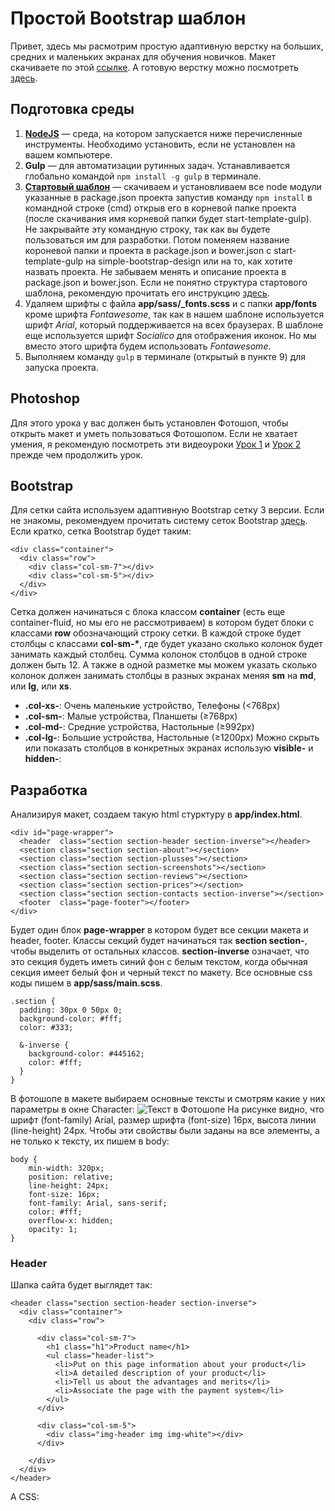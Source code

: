 # Простой Bootstrap шаблон

Привет, здесь мы расмотрим простую адаптивную верстку на больших, средних и маленьких экранах для обучения новичков. Макет скачиваете по этой [ссылке](https://github.com/nurbol-sarsenbayev/nurbol-sarsenbayev.github.io/raw/master/psd_templates/simple_bootstrap_template.psd). А готовую верстку можно посмотреть [здесь](https://nurbol-sarsenbayev.github.io/tutorials/simple-bootstrap-design/).


## Подготовка среды
1. [**NodeJS**](https://nodejs.org/en/) — среда, на котором запускается ниже перечисленные инструменты. Необходимо установить, если не установлен на вашем компьютере.
2. **Gulp** — для автоматизации рутинных задач. Устанавливается глобально командой `npm install -g gulp` в терминале.
3. [**Стартовый шаблон**](https://github.com/nurbol-sarsenbayev/start-template-gulp) — скачиваем и установливаем все node модули указанные в package.json проекта запустив команду `npm install` в командной строке (cmd) открыв его в корневой папке проекта (после скачивания имя корневой папки будет start-template-gulp). Не закрывайте эту командную строку, так как вы будете пользоваться им для разработки. Потом поменяем название короневой папки и проекта в package.json и bower.json с start-template-gulp на simple-bootstrap-design или на то, как хотите назвать проекта. Не забываем менять и описание проекта в package.json и bower.json.
Если не понятно структура стартового шаблона, рекомендую прочитать его инструкцию [здесь](https://github.com/nurbol-sarsenbayev/simple-bootstrap-design/blob/master/README.md).
4. Удаляем шрифты с файла **app/sass/\_fonts.scss** и с папки **app/fonts** кроме шрифта _Fontawesome_, так как в нашем шаблоне используется шрифт _Arial_, который поддерживается на всех браузерах. В шаблоне еще используется шрифт _Socialico_ для отображения иконок. Но мы вместо этого шрифта будем использовать _Fontawesome_. 
5. Выполняем команду `gulp` в терминале (открытый в пункте 9) для запуска проекта.


## Photoshop
Для этого урока у вас должен быть установлен Фотошоп, чтобы открыть макет и уметь пользоваться Фотошопом. Если не хватает умения, я рекомендую посмотреть эти видеоуроки [Урок 1](https://www.youtube.com/watch?v=rXjq9rnbltk&list=PLbZerpEHZ8s3cd2imWUFvG4AFBKMaBg4S) и [Урок 2](https://www.youtube.com/watch?v=nBY7JdMuvMA&index=2&list=PLbZerpEHZ8s3cd2imWUFvG4AFBKMaBg4S) прежде чем продолжить урок. 

## Bootstrap
Для сетки сайта используем адаптивную Bootstrap сетку 3 версии. Если не знакомы, рекомендуем прочитать систему сеток Bootstrap [здесь](http://bootstrap-3.ru/css.php#grid). Если кратко, сетка Bootstrap будет таким:
```
<div class="container">
  <div class="row">
    <div class="col-sm-7"></div>
    <div class="col-sm-5"></div>    
  </div>
</div>
```
Сетка должен начинаться с блока классом **container** (есть еще container-fluid, но мы его не рассмотриваем) в котором будет блоки с классами **row** обозначающий строку сетки. В каждой строке будет столбцы с классами **col-sm-\***, где будет указано сколько колонок будет занимать каждый столбец. Сумма колонок столбцов в одной строке должен быть 12. А также в одной разметке мы можем указать сколько колонок должен занимать столбцы в разных экранах меняя **sm** на **md**, или **lg**, или **xs**. 
* **.col-xs-**: Очень маленькие устройство, Телефоны (<768px)
* **.col-sm-**: Малые устройства, Планшеты (≥768px)
* **.col-md-**: Средние устройства, Настольные (≥992px)
* **.col-lg-**: Большие устройства, Настольные (≥1200px)
Можно скрыть или показать столбцов в конкретных экранах использую **visible-** и **hidden-**:


## Разработка

Анализируя макет, создаем такую html стурктуру в **app/index.html**. 
```
<div id="page-wrapper">
  <header  class="section section-header section-inverse"></header>
  <section class="section section-about"></section>
  <section class="section section-plusses"></section>
  <section class="section section-screenshots"></section>
  <section class="section section-reviews"></section>
  <section class="section section-prices"></section>
  <section class="section section-contacts section-inverse"></section>
  <footer  class="page-footer"></footer>
</div>
```
Будет один блок **page-wrapper** в котором будет все секции макета и header, footer. Классы секций будет начинаться так **section section-**, чтобы выделить от остальных классов. **section-inverse** означает, что это секция будеть иметь синий фон с белым текстом, когда обычная секция имеет белый фон и черный текст по макету. Все основные css коды пишем в **app/sass/main.scss**. 
```
.section {
  padding: 30px 0 50px 0;
  background-color: #fff;
  color: #333;

  &-inverse {
    background-color: #445162;
    color: #fff;
  }
}
```
В фотошопе в макете выбираем основные тексты и смотрям какие у них параметры в окне Character:
![Текст в Фотошопе](!https://nurbol-sarsenbayev.github.io/images/simple-bootstrap-design/photoshop_character.JPG)
На рисунке видно, что шрифт (font-family) Arial, размер шрифта (font-size) 16px, высота линии (line-height) 24px. Чтобы эти свойствы были заданы на все элементы, а не только к тексту, их пишем в body:
```
body {
	min-width: 320px;
	position: relative;
	line-height: 24px;
	font-size: 16px;
	font-family: Arial, sans-serif;
	color: #fff;
	overflow-x: hidden;
	opacity: 1;
}
```


### Header
Шапка сайта будет выглядет так:
```
<header class="section section-header section-inverse">
  <div class="container">
    <div class="row">
      
      <div class="col-sm-7">
        <h1 class="h1">Product name</h1>
        <ul class="header-list">
          <li>Put on this page information about your product</li>
          <li>A detailed description of your product</li>
          <li>Tell us about the advantages and merits</li>
          <li>Associate the page with the payment system</li>
        </ul>
      </div>
      
      <div class="col-sm-5">
        <div class="img-header img img-white"></div>
      </div>
    
    </div>
  </div>
</header>
```
А CSS:
```

```


